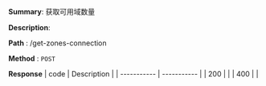 **Summary**: 获取可用域数量

**Description**:

**Path** : /get-zones-connection

**Method** : `POST`

**Response**
| code      | Description |
| ----------- | ----------- |
|  200   |       |
|  400   |       |

